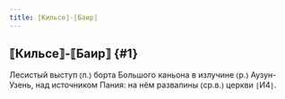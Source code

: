 ```yaml
---
title: ⟦Кильсе⟧-⟦Баир⟧
---
```

## ⟦Кильсе⟧-⟦Баир⟧ {#1}

Лесистый выступ ⦅л.⦆ борта Большого каньона в излучине ⦅р.⦆ Аузун-Узень, над источником Пания: на нём развалины ⦅ср.в.⦆ церкви ⦃И4⦄.
